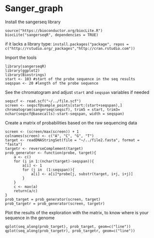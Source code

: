 # Sanger_graph
Install the sangerseq library 
```
source("https://bioconductor.org/biocLite.R")
biocLite("sangerseqR", dependencies = TRUE)
```
if it lacks a library type: `install.packages("package", repos = c("http://rstudio.org/_packages","http://cran.rstudio.com"))`

Import the tools
```
library(sangerseqR)
library(ggplot2)
library(Biostrings)
start <- 103 #start of the probe sequence in the seq results
seqspan <- 20 #length of the probe sequence
```

See the chromatogram and adjust `start` and `seqspan` variables if needed 
```
seqscf <- read.scf("~/../file.scf")
screen <- seqscf@sample_points[start:(start+seqspan),]
chromatogram(sangerseq(seqscf), trim5 = start, trim3= nchar(seqscf@basecalls)-start-seqspan, width = seqspan)
```


Create a matrix of probabilities based on the raw sequencing data
```
screen <- (screen/max(screen)) + 1
colnames(screen) <- c("A", "C", "G", "T")
target <- readDNAStringSet(file = "~/../file2.fasta", format = "fasta") 
targetr <- reverseComplement(target)
prob_generator <- function(probe, target){
	a <- c()
	for (i in 1:(nchar(target)-seqspan)){
		a[i] <- 1
		for (j in  (1:seqspan)){
			a[i] <- a[i]*probe[j, substr(target, i+j, i+j)]
		}
	}
	c <- max(a)
	return(a/c)
}
prob_target = prob_generator(screen, target)
prob_targetr = prob_generator(screen, targetr)
```

Plot the results of the exploration with the matrix, to know where is your sequence in the genome
```
qplot(seq_along(prob_target), prob_target, geom=c("line"))
qplot(seq_along(prob_targetr), prob_targetr, geom=c("line"))
```
